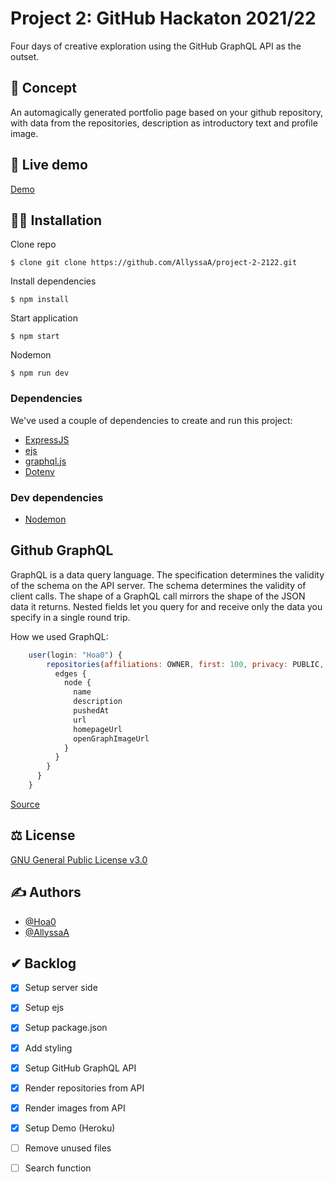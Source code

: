 # Project 2: GitHub Hackaton 2021/22

Four days of creative exploration using the GitHub GraphQL API as the outset.

## 📝 Concept

An automagically generated portfolio page based on your github repository, with data from the repositories, description as introductory text and profile image.

## 🔴 Live demo

[Demo](https://minor-project-2-2122.herokuapp.com/)

## 👩‍🏫 Installation

Clone repo

```
$ clone git clone https://github.com/AllyssaA/project-2-2122.git
```

Install dependencies
```
$ npm install
```

Start application

```
$ npm start
```

Nodemon

```
$ npm run dev
```


### Dependencies
We've used a couple of dependencies to create and run this project:

* [ExpressJS](https://expressjs.com/)
* [ejs](https://www.npmjs.com/package/ejs)
* [graphql.js](https://www.npmjs.com/package/@octokit/graphql)
* [Dotenv](https://www.npmjs.com/package/dotenv)


### Dev dependencies
* [Nodemon](https://www.npmjs.com/package/nodemon)


## Github GraphQL
GraphQL is a data query language. The specification determines the validity of the schema on the API server. The schema determines the validity of client calls. The shape of a GraphQL call mirrors the shape of the JSON data it returns. Nested fields let you query for and receive only the data you specify in a single round trip.

How we used GraphQL:

```JavaScript
    user(login: "Hoa0") {
        repositories(affiliations: OWNER, first: 100, privacy: PUBLIC, orderBy: {field: UPDATED_AT, direction: DESC}, isFork: false) {
          edges {
            node {
              name
              description
              pushedAt
              url
              homepageUrl
              openGraphImageUrl
            }
          }
        }
      }
    }
```

[Source](https://docs.github.com/en/graphql/overview/about-the-graphql-api)


## ⚖ License
[GNU General Public License v3.0](https://github.com/AllyssaA/project-2-2122/blob/main/LICENSE)


## ✍ Authors


- [@Hoa0](https://github.com/Hoa0)
- [@AllyssaA](https://github.com/AllyssaA)



## ✔ Backlog

- [x] Setup server side
- [x] Setup ejs
- [x] Setup package.json
- [x] Add styling
- [x] Setup GitHub GraphQL API
- [x] Render repositories from API
- [x] Render images from API
- [x] Setup Demo (Heroku)
- [ ] Remove unused files
- [ ] Search function



<!-- Here are some hints for your project! -->

<!-- Start out with a title and a description -->

<!-- Add a nice image here at the end of the week, showing off your shiny frontend 📸 -->

<!-- Add a link to your live demo in Github Pages 🌐-->

<!-- replace the code in the /docs folder with your own, so you can showcase your work with GitHub Pages 🌍 -->

<!-- Maybe a table of contents here? 📚 -->

<!-- ☝️ replace this description with a description of your own work -->

<!-- How about a section that describes how to install this project? 🤓 -->

<!-- ...but how does one use this project? What are its features 🤔 -->

<!-- ...you should implement an explanation of client- server rendering choices 🍽 -->

<!-- ...and an activity diagram including the Service Worker 📈 -->

<!-- This would be a good place for a list of enhancements to optimize the critical render path implemented your app  -->

<!-- Maybe a checklist of done stuff and stuff still on your wishlist? ✅ -->

<!-- We all stand on the shoulders of giants, please link all the sources you used in to create this project. -->

<!-- How about a license here? When in doubt use GNU GPL v3. 📜  -->
